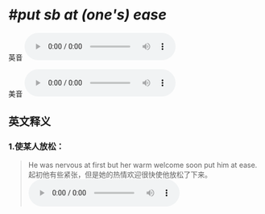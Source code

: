 # ***\#put sb at (one's) ease*** 
英音
<audio src="./media/put sb at one’s ease1_AAC.aac" controls="controls"></audio>

美音
<audio src="./media/put sb at one's ease2_AAC.aac" controls="controls"></audio>



  

英文释义
---
### 1.**使某人放松：**  

 > He was nervous at first but her warm welcome soon put him at ease.   
 > 起初他有些紧张，但是她的热情欢迎很快使他放松了下来。    
<audio src="./media/ease-4.aac" controls="controls"></audio>


